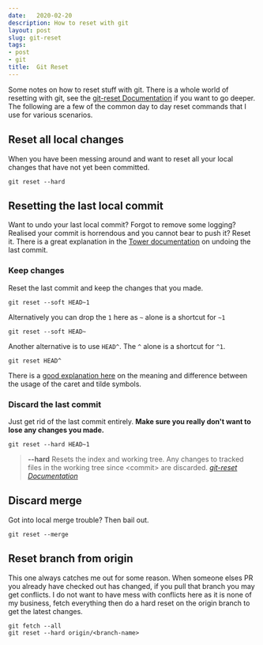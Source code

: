 ```yaml
---
date:   2020-02-20
description: How to reset with git
layout: post
slug: git-reset
tags:
- post
- git
title:  Git Reset
---
```


Some notes on how to reset stuff with git. There is a whole world of resetting with git, see the [git-reset Documentation](https://git-scm.com/docs/git-reset) if you want to go deeper. The following are a few of the common day to day reset commands that I use for various scenarios.

## Reset all local changes

When you have been messing around and want to reset all your local changes that have not yet been committed.

```shell
git reset --hard
```

## Resetting the last local commit

Want to undo your last local commit? Forgot to remove some logging? Realised your commit is horrendous and you cannot bear to push it? Reset it. There is a great explanation in the [Tower documentation](https://www.git-tower.com/learn/git/faq/undo-last-commit) on undoing the last commit.

### Keep changes

Reset the last commit and keep the changes that you made.

```shell
git reset --soft HEAD~1
```

Alternatively you can drop the `1` here as `~` alone is a shortcut for `~1`

```shell
git reset --soft HEAD~
```

Another alternative is to use `HEAD^`. The `^` alone is a shortcut for `^1`.

```shell
git reset HEAD^
```

There is a [good explanation here](http://www.paulboxley.com/blog/2011/06/git-caret-and-tilde) on the meaning and difference between the usage of the caret and tilde symbols.

### Discard the last commit

Just get rid of the last commit entirely. **Make sure you really don't want to lose any changes you made.**

```shell
git reset --hard HEAD~1
```

> **--hard**
Resets the index and working tree. Any changes to tracked files in the working tree since &lt;commit&gt; are discarded.
<cite>[git-reset Documentation](https://git-scm.com/docs/git-reset#Documentation/git-reset.txt---hard)</cite>

## Discard merge

Got into local merge trouble? Then bail out.

```shell
git reset --merge
```

## Reset branch from origin

This one always catches me out for some reason. When someone elses PR you already have checked out has changed, if you pull that branch you may get conflicts. I do not want to have mess with conflicts here as it is none of my business, fetch everything then do a hard reset on the origin branch to get the latest changes.

```shell
git fetch --all
git reset --hard origin/<branch-name>
```
